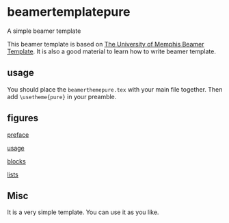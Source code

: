 # beamertemplatepure
A simple beamer template

This beamer template is based on [The University of Memphis Beamer Template](https://www.overleaf.com/latex/templates/the-university-of-memphis-beamer-template/mpdmwqhzmhdr). It is also a good material to learn how to write beamer template.

## usage
You should place the `beamerthemepure.tex` with your main file together. Then add
``
\usetheme{pure}
``
in your preamble.

## figures

[preface](pure_preface.png)

[usage](pure_usage.png)

[blocks](pure_blocks.png)

[lists](pure_lists.png)

## Misc
It is a very simple template. You can use it as you like.


